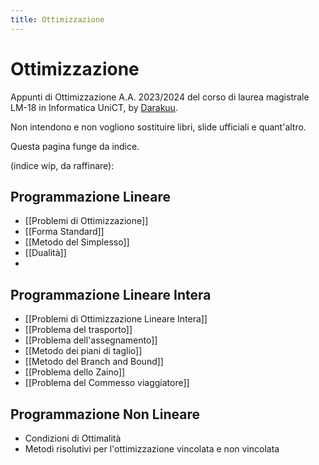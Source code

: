 ```yaml
---
title: Ottimizzazione
---
```

# Ottimizzazione

Appunti di Ottimizzazione  A.A. 2023/2024 del corso di laurea magistrale LM-18 in Informatica UniCT, by [Darakuu](https://github.com/Darakuu). 

Non intendono e non vogliono sostituire libri, slide ufficiali e quant'altro. 

Questa pagina funge da indice.

(indice wip, da raffinare):

## Programmazione Lineare

- [[Problemi di Ottimizzazione]]
- [[Forma Standard]]
- [[Metodo del Simplesso]]
- [[Dualità]]
- 

## Programmazione Lineare Intera

- [[Problemi di Ottimizzazione Lineare Intera]]
- [[Problema del trasporto]]
- [[Problema dell'assegnamento]]
- [[Metodo dei piani di taglio]]
- [[Metodo del Branch and Bound]]
- [[Problema dello Zaino]]
- [[Problema del Commesso viaggiatore]]

## Programmazione Non Lineare

- Condizioni di Ottimalità
- Metodi risolutivi per l'ottimizzazione vincolata e non vincolata